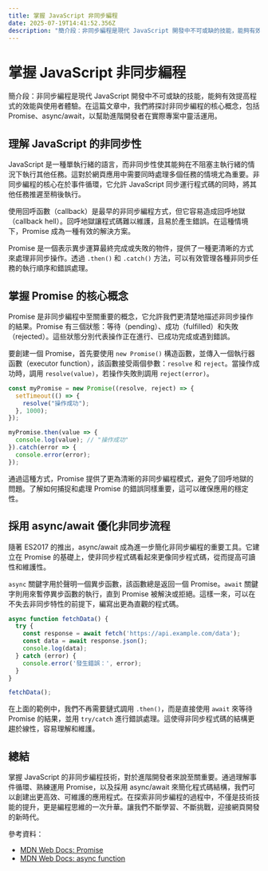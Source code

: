 ```yaml
---
title: 掌握 JavaScript 非同步編程
date: 2025-07-19T14:41:52.356Z
description: "簡介段：非同步編程是現代 JavaScript 開發中不可或缺的技能，能夠有效提高程式的效能與使用者體驗。在這篇文章中，我們將探討非同步編程的核心概念，包括 Promise、async/await，以幫助進階開發者在實際專案中靈活運用。"
---
```


# 掌握 JavaScript 非同步編程

簡介段：非同步編程是現代 JavaScript 開發中不可或缺的技能，能夠有效提高程式的效能與使用者體驗。在這篇文章中，我們將探討非同步編程的核心概念，包括 Promise、async/await，以幫助進階開發者在實際專案中靈活運用。

## 理解 JavaScript 的非同步性

JavaScript 是一種單執行緒的語言，而非同步性使其能夠在不阻塞主執行緒的情況下執行其他任務。這對於網頁應用中需要同時處理多個任務的情境尤為重要。非同步編程的核心在於事件循環，它允許 JavaScript 同步運行程式碼的同時，將其他任務推遲至稍後執行。

使用回呼函數（callback）是最早的非同步編程方式，但它容易造成回呼地獄（callback hell）。回呼地獄讓程式碼難以維護，且易於產生錯誤。在這種情境下，Promise 成為一種有效的解決方案。

Promise 是一個表示異步運算最終完成或失敗的物件，提供了一種更清晰的方式來處理非同步操作。透過 `.then()` 和 `.catch()` 方法，可以有效管理各種非同步任務的執行順序和錯誤處理。

## 掌握 Promise 的核心概念

Promise 是非同步編程中至關重要的概念，它允許我們更清楚地描述非同步操作的結果。Promise 有三個狀態：等待（pending）、成功（fulfilled）和失敗（rejected）。這些狀態分別代表操作正在進行、已成功完成或遇到錯誤。

要創建一個 Promise，首先要使用 `new Promise()` 構造函數，並傳入一個執行器函數（executor function），該函數接受兩個參數：`resolve` 和 `reject`。當操作成功時，調用 `resolve(value)`，若操作失敗則調用 `reject(error)`。

```javascript
const myPromise = new Promise((resolve, reject) => {
  setTimeout(() => {
    resolve("操作成功");
  }, 1000);
});

myPromise.then(value => {
  console.log(value); // "操作成功"
}).catch(error => {
  console.error(error);
});
```

通過這種方式，Promise 提供了更為清晰的非同步編程模式，避免了回呼地獄的問題。了解如何捕捉和處理 Promise 的錯誤同樣重要，這可以確保應用的穩定性。

## 採用 async/await 優化非同步流程

隨著 ES2017 的推出，async/await 成為進一步簡化非同步編程的重要工具。它建立在 Promise 的基礎上，使非同步程式碼看起來更像同步程式碼，從而提高可讀性和維護性。

`async` 關鍵字用於聲明一個異步函數，該函數總是返回一個 Promise。`await` 關鍵字則用來暫停異步函數的執行，直到 Promise 被解決或拒絕。這樣一來，可以在不失去非同步特性的前提下，編寫出更為直觀的程式碼。

```javascript
async function fetchData() {
  try {
    const response = await fetch('https://api.example.com/data');
    const data = await response.json();
    console.log(data);
  } catch (error) {
    console.error('發生錯誤：', error);
  }
}

fetchData();
```

在上面的範例中，我們不再需要鏈式調用 `.then()`，而是直接使用 `await` 來等待 Promise 的結果，並用 `try/catch` 進行錯誤處理。這使得非同步程式碼的結構更趨於線性，容易理解和維護。

## 總結

掌握 JavaScript 的非同步編程技術，對於進階開發者來說至關重要。通過理解事件循環、熟練運用 Promise，以及採用 async/await 來簡化程式碼結構，我們可以創建出更高效、可維護的應用程式。在探索非同步編程的過程中，不僅是技術技能的提升，更是編程思維的一次升華。讓我們不斷學習、不斷挑戰，迎接網頁開發的新時代。

參考資料：
- [MDN Web Docs: Promise](https://developer.mozilla.org/zh-TW/docs/Web/JavaScript/Reference/Global_Objects/Promise)
- [MDN Web Docs: async function](https://developer.mozilla.org/zh-TW/docs/Web/JavaScript/Reference/Statements/async_function)